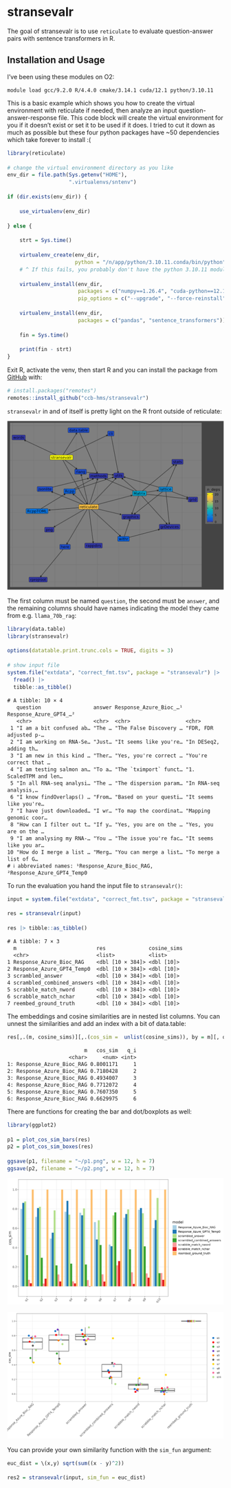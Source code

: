 
<!-- README.md is generated from README.Rmd. Please edit that file -->

# stransevalr

<!-- badges: start -->
<!-- badges: end -->

The goal of stransevalr is to use `reticulate` to evaluate
question-answer pairs with sentence transformers in R.

## Installation and Usage

I’ve been using these modules on O2:

    module load gcc/9.2.0 R/4.4.0 cmake/3.14.1 cuda/12.1 python/3.10.11

This is a basic example which shows you how to create the virtual
environment with reticulate if needed, then analyze an input
question-answer-response file. This code block will create the virtual
environment for you if it doesn’t exist or set it to be used if it does.
I tried to cut it down as much as possible but these four python
packages have ~50 dependencies which take forever to install :(

``` r
library(reticulate)

# change the virtual environment directory as you like
env_dir = file.path(Sys.getenv("HOME"),
                    ".virtualenvs/sntenv") 

if (dir.exists(env_dir)) {
  
    use_virtualenv(env_dir)
  
} else {
  
    strt = Sys.time()
    
    virtualenv_create(env_dir,
                      python = "/n/app/python/3.10.11.conda/bin/python")
    # ^ If this fails, you probably don't have the python 3.10.11 module loaded
    
    virtualenv_install(env_dir, 
                       packages = c("numpy==1.26.4", "cuda-python==12.1.0", "torch==2.2.2"),
                       pip_options = c("--upgrade", "--force-reinstall"))
    
    virtualenv_install(env_dir, 
                       packages = c("pandas", "sentence_transformers"))
    
    fin = Sys.time()
    
    print(fin - strt)
}
```

Exit R, activate the venv, then start R and you can install the package
from [GitHub](https://github.com/) with:

``` r
# install.packages("remotes")
remotes::install_github("ccb-hms/stransevalr")
```

`stransevalr` in and of itself is pretty light on the R front outside of
reticulate:

![](man/figs/deps.png)

The first column must be named `question`, the second must be `answer`,
and the remaining columns should have names indicating the model they
came from e.g. `llama_70b_rag`:

``` r
library(data.table)
library(stransevalr)

options(datatable.print.trunc.cols = TRUE, digits = 3)

# show input file
system.file("extdata", "correct_fmt.tsv", package = "stransevalr") |> 
  fread() |>
  tibble::as_tibble()
```

    # A tibble: 10 × 4
       question                 answer Response_Azure_Bioc_…¹ Response_Azure_GPT4_…²
       <chr>                    <chr>  <chr>                  <chr>                 
     1 "I am a bit confused ab… "The … "The False Discovery … "FDR, FDR adjusted p-…
     2 "I am working on RNA-Se… "Just… "It seems like you're… "In DESeq2, adding th…
     3 "I am new in this kind … "Ther… "Yes, you're correct … "You're correct that …
     4 "I am testing salmon an… "To a… "The `tximport` funct… "1. ScaledTPM and len…
     5 "In all RNA-seq analysi… "The … "The dispersion param… "In RNA-seq analysis,…
     6 "I know findOverlaps() … "From… "Based on your questi… "It seems like you're…
     7 "I have just downloaded… "I wr… "To map the coordinat… "Mapping genomic coor…
     8 "How can I filter out t… "If y… "Yes, you are on the … "Yes, you are on the …
     9 "I am analysing my RNA-… "You … "The issue you're fac… "It seems like you ar…
    10 "How do I merge a list … "Merg… "You can merge a list… "To merge a list of G…
    # ℹ abbreviated names: ¹Response_Azure_Bioc_RAG, ²Response_Azure_GPT4_Temp0

To run the evaluation you hand the input file to `stransevalr()`:

``` r
input = system.file("extdata", "correct_fmt.tsv", package = "stransevalr")

res = stransevalr(input)

res |> tibble::as_tibble()
```

    # A tibble: 7 × 3
      m                          res              cosine_sims
      <chr>                      <list>           <list>     
    1 Response_Azure_Bioc_RAG    <dbl [10 × 384]> <dbl [10]> 
    2 Response_Azure_GPT4_Temp0  <dbl [10 × 384]> <dbl [10]> 
    3 scrambled_answer           <dbl [10 × 384]> <dbl [10]> 
    4 scrambled_combined_answers <dbl [10 × 384]> <dbl [10]> 
    5 scrabble_match_nword       <dbl [10 × 384]> <dbl [10]> 
    6 scrabble_match_nchar       <dbl [10 × 384]> <dbl [10]> 
    7 reembed_ground_truth       <dbl [10 × 384]> <dbl [10]> 

The embeddings and cosine similarities are in nested list columns. You
can unnest the similarities and add an index with a bit of data.table:

``` r
res[,.(m, cosine_sims)][,.(cos_sim =  unlist(cosine_sims)), by = m][, q_i := 1:.N , by = m] |> head()
```

                             m   cos_sim   q_i
                        <char>     <num> <int>
    1: Response_Azure_Bioc_RAG 0.8001171     1
    2: Response_Azure_Bioc_RAG 0.7180428     2
    3: Response_Azure_Bioc_RAG 0.4934007     3
    4: Response_Azure_Bioc_RAG 0.7712072     4
    5: Response_Azure_Bioc_RAG 0.7607350     5
    6: Response_Azure_Bioc_RAG 0.6629975     6

There are functions for creating the bar and dot/boxplots as well:

``` r
library(ggplot2)

p1 = plot_cos_sim_bars(res)
p2 = plot_cos_sim_boxes(res)

ggsave(p1, filename = "~/p1.png", w = 12, h = 7)
ggsave(p2, filename = "~/p2.png", w = 12, h = 7)
```

![](man/figs/p1.png)

![](man/figs/p2.png)

You can provide your own similarity function with the `sim_fun`
argument:

``` r
euc_dist = \(x,y) sqrt(sum((x - y)^2))

res2 = stransevalr(input, sim_fun = euc_dist)
```
